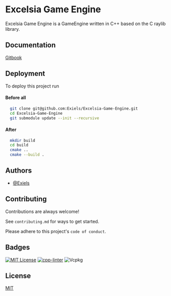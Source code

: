 
# Excelsia Game Engine

Excelsia Game Engine is a GameEngine written in C++ based on the C raylib library.


## Documentation

[Gitbook]()


## Deployment

To deploy this project run

#### Before all

```bash
  git clone git@github.com:Exiels/Excelsia-Game-Engine.git
  cd Excelsia-Game-Engine
  git submodule update --init --recursive
```

#### After

```bash
  mkdir build
  cd build
  cmake ..
  cmake --build .
```
## Authors

- [@Exiels](https://www.github.com/Exiels)


## Contributing

Contributions are always welcome!

See `contributing.md` for ways to get started.

Please adhere to this project's `code of conduct`.


## Badges

[![MIT License](https://img.shields.io/badge/License-MIT-green.svg)](https://choosealicense.com/licenses/mit/)
[![cpp-linter](https://github.com/cpp-linter/cpp-linter-action/actions/workflows/cpp-linter.yml/badge.svg)](https://github.com/cpp-linter/cpp-linter-action/actions/workflows/cpp-linter.yml)
![Vcpkg](https://img.shields.io/vcpkg/v/boost-asio)
## License

[MIT](https://choosealicense.com/licenses/mit/)

